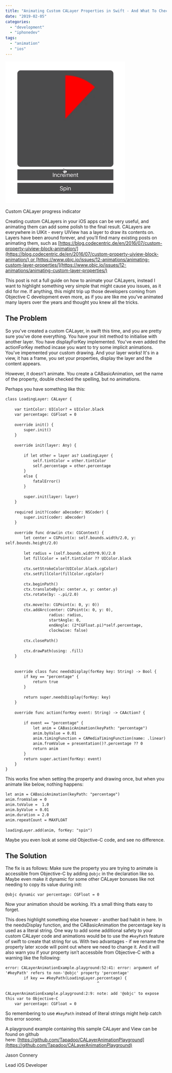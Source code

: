 ```yaml
---
title: "Animating Custom CALayer Properties in Swift - And What To Check For When They Aren’t Working"
date: "2019-02-05"
categories: 
  - "development"
  - "iphonedev"
tags: 
  - "animation"
  - "ios"
---
```


![iOS UI showing a circle filling up in slices.](images/layer-spin-1.gif)

Custom CALayer progress indicator

Creating custom CALayers in your iOS apps can be very useful, and animating them can add some polish to the final result. CALayers are everywhere in UIKit - every UIView has a layer to draw its contents on. Layers have been around forever, and you’ll find many existing posts on animating them, such as [https://blog.codecentric.de/en/2016/07/custom-property-uiview-block-animation/](https://blog.codecentric.de/en/2016/07/custom-property-uiview-block-animation/) or [https://www.objc.io/issues/12-animations/animating-custom-layer-properties/](https://www.objc.io/issues/12-animations/animating-custom-layer-properties/)

This post is not a full guide on how to animate your CALayers, instead I want to highlight something very simple that might cause you issues, as it did for me. If anything, this might trip up those developers coming from Objective C development even more, as if you are like me you've animated many layers over the years and thought you knew all the tricks.

## The Problem

So you've created a custom CALayer, in swift this time, and you are pretty sure you've done everything. You have your init method to initialise with another layer. You have displayForKey implemented. You've even added the actionForKey method incase you want to try some implicit animations. You've impemented your custom drawing. And your layer works! It's in a view, it has a frame, you set your properties, display the layer and the content appears.

However, it doesn't animate. You create a CABasicAnimation, set the name of the property, double checked the spelling, but no animations.

Perhaps you have something like this:

```
class LoadingLayer: CALayer {
    
    var tintColor: UIColor? = UIColor.black
    var percentage: CGFloat = 0
    
    override init() {
        super.init()
    }
    
    override init(layer: Any) {
 
        if let other = layer as? LoadingLayer {
            self.tintColor = other.tintColor
            self.percentage = other.percentage
        }
        else {
            fatalError()
        }
        
        super.init(layer: layer)
    }

    required init?(coder aDecoder: NSCoder) {
        super.init(coder: aDecoder)
    }
    
    override func draw(in ctx: CGContext) {
        let center = CGPoint(x: self.bounds.width/2.0, y: self.bounds.height/2.0)
        
        let radius = (self.bounds.width*0.9)/2.0
        let fillColor = self.tintColor ?? UIColor.black
        
        ctx.setStrokeColor(UIColor.black.cgColor)
        ctx.setFillColor(fillColor.cgColor)
        
        ctx.beginPath()
        ctx.translateBy(x: center.x, y: center.y)
        ctx.rotate(by: -.pi/2.0)
        
        ctx.move(to: CGPoint(x: 0, y: 0))
        ctx.addArc(center: CGPoint(x: 0, y: 0),
                   radius: radius,
                   startAngle: 0,
                   endAngle: (2*CGFloat.pi)*self.percentage,
                   clockwise: false)
        
        ctx.closePath()
        
        ctx.drawPath(using: .fill)
    }
    
    
    override class func needsDisplay(forKey key: String) -> Bool {
        if key == "percentage" {
            return true
        }
        
        return super.needsDisplay(forKey: key)
    }
    
    override func action(forKey event: String) -> CAAction? {
        
        if event == "percentage" {
            let anim = CABasicAnimation(keyPath: "percentage")
            anim.byValue = 0.01
            anim.timingFunction = CAMediaTimingFunction(name: .linear)
            anim.fromValue = presentation()?.percentage ?? 0
            return anim
        }
        return super.action(forKey: event)
    }
}
```

This works fine when setting the property and drawing once, but when you animate like below, nothing happens:

```
let anim = CABasicAnimation(keyPath: "percentage")
anim.fromValue = 0
anim.toValue =  1.0
anim.byValue = 0.01
anim.duration = 2.0
anim.repeatCount = MAXFLOAT
        
loadingLayer.add(anim, forKey: "spin")
```

Maybe you even look at some old Objective-C code, and see no difference.

## The Solution

The fix is as follows: Make sure the property you are trying to animate is accessible from Objective-C by adding `@objc` in the declaration like so. Maybe even make it dynamic for some other CALayer bonuses like not needing to copy its value during init:

```
@objc dynamic var percentage: CGFloat = 0﻿
```

Now your animation should be working. It’s a small thing thats easy to forget.

This does highlight something else however - another bad habit in here. In the needsDisplay function, and the CABasicAnimation the percentage key is used as a literal string. One way to add some additional safety to your custom CALayer code and animations would be to use the `#keyPath` feature of swift to create that string for us. With two advantages - if we rename the property later xcode will point out where we need to change it. And it will also warn you if your property isn’t accessbile from Objective-C with a warning like the following:

```
error: CALayerAnimationExample.playground:52:41: error: argument of '#keyPath' refers to non-'@objc' property 'percentage'
        if key == #keyPath(LoadingLayer.percentage) {
                                        ^

CALayerAnimationExample.playground:2:9: note: add '@objc' to expose this var to Objective-C
    var percentage: CGFloat = 0
```

So remembering to use `#keyPath` instead of literal strings might help catch this error sooner.  

A playground example containing this sample CALayer and View can be found on github here: [https://github.com/Tapadoo/CALayerAnimationPlayground](https://github.com/Tapadoo/CALayerAnimationPlayground)

Jason Connery

Lead iOS Developer
